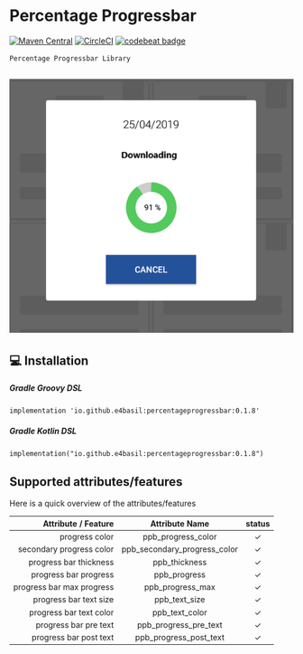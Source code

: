 # Percentage Progressbar

[![Maven Central](https://img.shields.io/maven-central/v/io.github.e4basil/percentageprogressbar?color=success&label=Maven%20Central)](https://search.maven.org/search?q=g:%22io.github.e4basil%22%20AND%20a:%22percentageprogressbar%22)
[![CircleCI](https://circleci.com/gh/e4basil/PercentageProgressBar.svg?style=svg)](https://circleci.com/gh/e4basil/PercentageProgressBar)
[![codebeat badge](https://codebeat.co/badges/1bfd9924-c2cd-4448-b93f-8efa93c65184)](https://codebeat.co/projects/github-com-e4basil-percentageprogressbar-master)
<!-- [![Codacy Badge](https://api.codacy.com/project/badge/Grade/45ca699046fd493db45ea91a9bafc40b)](https://www.codacy.com/app/e4basil/PercentageProgressBar?utm_source=github.com&amp;utm_medium=referral&amp;utm_content=e4basil/PercentageProgressBar&amp;utm_campaign=Badge_Grade) -->

    Percentage Progressbar Library

## ![img](images/Untitled_2.png)


## 💻 Installation

##### Gradle Groovy DSL

    implementation 'io.github.e4basil:percentageprogressbar:0.1.8'
    
##### Gradle Kotlin DSL

    implementation("io.github.e4basil:percentageprogressbar:0.1.8")
    


## Supported attributes/features
Here is a quick overview of the attributes/features

|Attribute / Feature|Attribute Name |status|
|-----------:|:-----------:|:-----------:|
|progress color     |ppb_progress_color   |✓   |
|secondary progress color   |ppb_secondary_progress_color   |✓   |
|progress bar thickness     |ppb_thickness   |✓   |
|progress bar progress      |ppb_progress  |✓    |
|progress bar max progress    |ppb_progress_max  |✓  |
|progress bar text size     |ppb_text_size    |✓    |
|progress bar text color     |ppb_text_color   |✓   |
|progress bar pre text     |ppb_progress_pre_text    |✓     |
|progress bar post text     |ppb_progress_post_text    |✓    |

